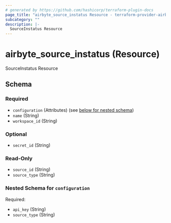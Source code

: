 ```yaml
---
# generated by https://github.com/hashicorp/terraform-plugin-docs
page_title: "airbyte_source_instatus Resource - terraform-provider-airbyte-new"
subcategory: ""
description: |-
  SourceInstatus Resource
---
```


# airbyte_source_instatus (Resource)

SourceInstatus Resource



<!-- schema generated by tfplugindocs -->
## Schema

### Required

- `configuration` (Attributes) (see [below for nested schema](#nestedatt--configuration))
- `name` (String)
- `workspace_id` (String)

### Optional

- `secret_id` (String)

### Read-Only

- `source_id` (String)
- `source_type` (String)

<a id="nestedatt--configuration"></a>
### Nested Schema for `configuration`

Required:

- `api_key` (String)
- `source_type` (String)


